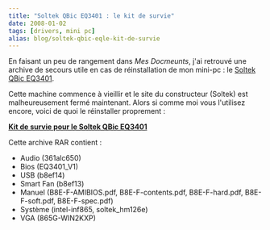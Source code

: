 ```yaml
---
title: "Soltek QBic EQ3401 : le kit de survie"
date: 2008-01-02
tags: [drivers, mini pc]
alias: blog/soltek-qbic-eqle-kit-de-survie
---
```

En faisant un peu de rangement dans _Mes Docmeunts_, j'ai retrouvé une archive de secours utile en cas de réinstallation de mon mini-pc : le [Soltek QBic EQ3401](https://web.archive.org/web/20051210155610/http://www.matbe.com/articles/lire/149/soltek-qbic-eq3401m-etudie-pour-le-silence/).

Cette machine commence à vieillir et le site du constructeur (Soltek) est malheureusement fermé maintenant. Alors si comme moi vous l'utilisez encore, voici de quoi le réinstaller proprement :

[**Kit de survie pour le Soltek QBic EQ3401**](https://www.dropbox.com/s/1w53e6geyonqlii/EQ3401.rar?dl=0)

Cette archive RAR contient :
* Audio (361alc650)
* Bios (EQ3401_V1)
* USB (b8ef14)
* Smart Fan (b8ef13)
* Manuel (B8E-F-AMIBIOS.pdf, B8E-F-contents.pdf, B8E-F-hard.pdf, B8E-F-soft.pdf, B8E-F-spec.pdf)
* Système (intel-inf865, soltek_hm126e)
* VGA (865G-WIN2KXP)
